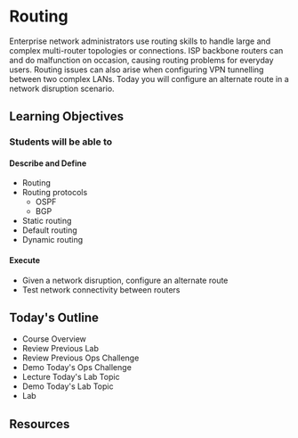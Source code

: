 # Routing

Enterprise network administrators use routing skills to handle large and complex multi-router topologies or connections. ISP backbone routers can and do malfunction on occasion, causing routing problems for everyday users. Routing issues can also arise when configuring VPN tunnelling between two complex LANs. Today you will configure an alternate route in a network disruption scenario.

## Learning Objectives

### Students will be able to

#### Describe and Define

- Routing
- Routing protocols
  - OSPF
  - BGP
- Static routing
- Default routing
- Dynamic routing

#### Execute

- Given a network disruption, configure an alternate route
- Test network connectivity between routers

## Today's Outline

- Course Overview
- Review Previous Lab
- Review Previous Ops Challenge
- Demo Today's Ops Challenge
- Lecture Today's Lab Topic
- Demo Today's Lab Topic
- Lab

## Resources
